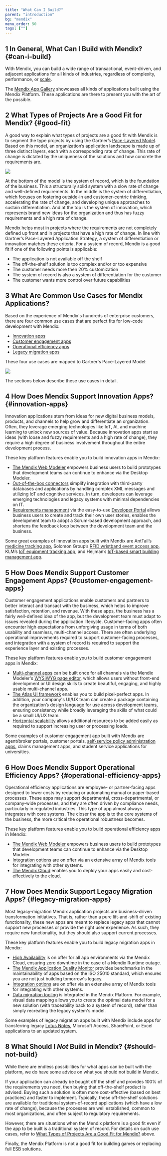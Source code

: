 ```yaml
---
title: "What Can I Build?"
parent: "introduction"
bg: "mendix"
menu_order: 50
tags: [""]
---
```


## 1 In General, What Can I Build with Mendix? {#can-i-build}

With Mendix, you can build a wide range of transactional, event-driven, and adjacent applications for all kinds of industries, regardless of complexity, performance, or [scale](enterprise-capabilities/architecture-principles#statelessness).

The [Mendix App Gallery](https://gallery.mendix.com) showcases all kinds of applications built using the Mendix Platform. These applications are there to present you with the art of the possible.

## 2 What Types of Projects Are a Good Fit for Mendix? {#good-fit}

A good way to explain what types of projects are a good fit with Mendix is to segment the type projects by using the Gartner’s [Pace-Layered Model](https://www.gartner.com/binaries/content/assets/events/keywords/applications/apn30/pace-layered-applications-research-report.pdf). Based on this model, an organization’s application landscape is made up of three distinct layers, each with a corresponding rate of change. This rate of change is dictated by the uniqueness of the solutions and how concrete the requirements are.

![](attachments/blog-in-post-pace-payer-model-02.png)

At the bottom of the model is the system of record, which is the foundation of the business. This a structurally solid system with a slow rate of change and well-defined requirements. In the middle is the system of differentiation, which focuses on fostering outside-in and customer-centric thinking, accelerating the rate of change, and developing unique approaches to sustain differentiation. And at the top is the system of innovation, which represents brand new ideas for the organization and thus has fuzzy requirements and a high rate of change.

Mendix helps most in projects where the requirements are not completely defined up front and in projects that have a high rate of change. In line with Gartner’s Pace-Layered Application Strategy, a system of differentiation or innovation matches these criteria. For a system of record, Mendix is a good fit if one of the following points is applicable:

* The application is not available off the shelf
* The off-the-shelf solution is too complex and/or or too expensive
* The customer needs more then 20% customization
* The system of record is also a system of differentiation for the customer
* The customer wants more control over future capabilities

## 3 What Are Common Use Cases for Mendix Applications?

Based on the experience of Mendix's hundreds of enterprise customers, there are four common use cases that are perfect fits for low-code development with Mendix:

* [Innovation apps](#innovation-apps)
* [Customer engagement apps](#customer-engagement-apps)
* [Operational efficiency apps](#operational-efficiency-apps)
* [Legacy migration apps](#legacy-migration-apps)

These four use cases are mapped to Gartner's Pace-Layered Model:

![](attachments/blog-in-post-pace-payer-model-use-cases-03.png)

The sections below describe these use cases in detail.

## 4 How Does Mendix Support Innovation Apps? {#innovation-apps}

Innovation applications stem from ideas for new digital business models, products, and channels to help grow and differentiate an organization. Often, they leverage emerging technologies like IoT, AI, and machine learning to unlock new sources of value. Because innovation apps start as ideas (with loose and fuzzy requirements and a high rate of change), they require a high degree of business involvement throughout the entire development process.

These key platform features enable you to build innovation apps in Mendix:

* [The Mendix Web Modeler](app-lifecycle/app-development#web-modeler) empowers business users to build prototypes that development teams can continue to enhance via the Desktop Modeler.
* [Out-of-the-box connectors](app-lifecycle/app-store#connectors) simplify integration with third-party databases and applications by handling complex XML messages and utilizing IoT and cognitive services. In turn, developers can leverage emerging technologies and legacy systems with minimal dependencies on IT.
* [Requirements management](app-lifecycle/requirements-management) via the easy-to-use [Developer Portal](app-lifecycle/requirements-management#requirements-management) allows business users to create and track their own user stories, enables the development team to adopt a Scrum-based development approach, and shortens the feedback loop between the development team and the business.

Some great examples of innovation apps built with Mendix are AntTail’s [medicine tracking app](https://www.mendix.com/blog/anttail-ensures-quality-medicines-iot/), Solomon Group’s [RFID wristband event access app](https://www.mendix.com/blog/solomon-group-iot-solution/), KLM’s [IoT equipment tracking app](https://www.mendix.com/blog/comes-building-iot-apps-klm-says-just/), and Heijman’s [IoT-based smart building management app](https://www.mendix.com/our-customers/heijmans/).

## 5 How Does Mendix Support Customer Engagement Apps? {#customer-engagement-apps}

Customer engagement applications enable customers and partners to better interact and transact with the business, which helps to improve satisfaction, retention, and revenue. With these apps, the business has a fairly well-defined idea of the app, but the development team must adapt to issues revealed during the application lifecycle. Customer-facing apps often encounter high expectations from unforgiving usage in terms of both usability and seamless, multi-channel access. There are often underlying operational improvements required to support customer-facing processes, and integration with a system of record is required to support the experience layer and existing processes.

These key platform features enable you to build customer engagement apps in Mendix:

* [Multi-channel apps](app-capabilities/ux-multi-channel-apps) can be built once for all channels via the Mendix Modeler's [WYSIWYG page editor](app-lifecycle/user-interfaces#build-pages), which allows users without front-end development or UI design skills to create beautiful, engaging, and highly usable multi-channel apps.
* [The Atlas UI framework](app-capabilities/ui-design#atlas-ui) enables you to build pixel-perfect apps. In addition, your company's UI/UX team can create a package containing the organization’s design language for use across development teams, ensuring consistency while broadly leveraging the skills of what could be a small UI/UX team.
* [Horizontal scalability](enterprise-capabilities/architecture-principles#statelessness) allows additional resources to be added easily as required to support increasing user or processing loads.

Some examples of customer engagement app built with Mendix are agent/broker portals, customer portals, [self-service policy administration apps](https://www.mendix.com/our-customers/texas-life/), claims management apps, and student service applications for universities.

## 6 How Does Mendix Support Operational Efficiency Apps? {#operational-efficiency-apps}

Operational efficiency applications are employee- or partner-facing apps designed to lower costs by reducing or automating manual or paper-based processes. These apps may support departmental, cross-departmental, or company-wide processes, and they are often driven by compliance needs, particularly in regulated industries. This type of app almost always integrates with core systems. The closer the app is to the core systems of the business, the more critical the operational robustness becomes.

These key platform features enable you to build operational efficiency apps in Mendix:

* [The Mendix Web Modeler](app-lifecycle/app-development#web-modeler) empowers business users to build prototypes that development teams can continue to enhance via the Desktop Modeler.
* [Integration options](app-capabilities/integration-overview) are on offer via an extensive array of Mendix tools for integrating with other systems.
* [The Mendix Cloud](app-capabilities/mendix-cloud-overview) enables you to deploy your apps easily and cost-effectively to the cloud.

## 7 How Does Mendix Support Legacy Migration Apps? {#legacy-migration-apps}

Most legacy-migration Mendix application projects are business-driven transformation initiatives. That is, rather than a pure lift-and-shift of existing functionality, these new apps are meant to replace legacy apps that cannot support new processes or provide the right user experience. As such, they require new functionality, but they should also support current processes.

These key platform features enable you to build legacy migration apps in Mendix:

*  [High Availability](enterprise-capabilities/architecture-cloud#cloud-ha) is on offer for all app environments via the Mendix Cloud, ensuring zero downtime in the case of a Mendix Runtime outage.
*  [The Mendix Application Quality Monitor](app-lifecycle/quality-monitoring#quality-monitoring) provides benchmarks in the maintainability of apps based on the ISO 25010 standard, which ensures you are not just building tomorrow's legacy.
*  [Integration options](app-capabilities/integration-overview) are on offer via an extensive array of Mendix tools for integrating with other systems.
*  [Data migration tooling](app-capabilities/querying-managing-data#migrate-from-existing)  is integrated in the Mendix Platform. For example, visual data mapping allows you to create the optimal data model for a new solution (with traceability back to a system of record), rather than simply recreating the legacy system's model.

Some examples of legacy migration apps built with Mendix include apps for transferring legacy [Lotus Notes](https://www.mendix.com/blog/how-one-customer-is-using-mendix-for-legacy-application-migration/), Microsoft Access, SharePoint, or Excel applications to an updated system.

## 8 What Should I *Not* Build in Mendix? {#should-not-build}

While there are endless possibilities for what apps can be built with the platform, we do have some advice on what you should not build in Mendix.

If your application can already be bought off the shelf and provides 100% of the requirements you need, then buying that off-the-shelf product is advised. Buying such a solution is often more cost-effective (based on best practices) and faster to implement. Typically, these off-the-shelf solutions are available for traditional system-of-record applications (which have a low rate of change), because the processes are well established, common to most organizations, and often subject to regulatory requirements.

However, there are situations when the Mendix platform is a good fit even if the app to be built is a traditional system of record. For details on such use cases, refer to [What Types of Projects Are a Good Fit for Mendix?](#good-fit) above.

Finally, the Mendix Platform is not a good fit for building games or replacing full ESB solutions.
